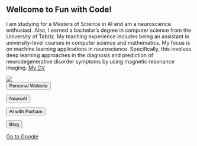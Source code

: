 <h2>Wellcome to Fun with Code!</h2>
<p>
I am studying for a Masters of Science in AI and am a neuroscience enthusiast. Also, I earned a bachelor’s degree in computer science from the University of Tabriz. My teaching experience includes being an assistant in university-level courses in computer science and mathematics.
My focus is on machine learning applications in neuroscience. Specifically, this involves deep learning approaches in the diagnosis and prediction of neurodegenerative disorder symptoms by using magnetic resonance imaging. 
<a href="https://github.com/ParhamHasani/ParhamHasani.github.io/raw/main/Parham%20Hasani-CV-edited%20Feb%2016%202022.pdf">My CV</a>
</p>

<img src="https://i.pinimg.com/originals/bc/b3/02/bcb302b88b0850b4f1f617007b45e518.jpg">
<form action="https://parhamhasani.wixsite.com/aboutme">
    <input type="submit" value="Personal Website" />
</form>

<form action="https://sites.google.com/view/neuroai">
    <input type="submit" value="NeuroAI"/>
</form>

<form action="https://parhamhasani.wordpress.com/">
    <input type="submit" value="AI with Parham">
</form>

<form action="https://parhamnotes.blogspot.com/">
    <input type="submit" value="Blog"/>
</form>

<a href="https://google.com" class="button">Go to Google</a>
